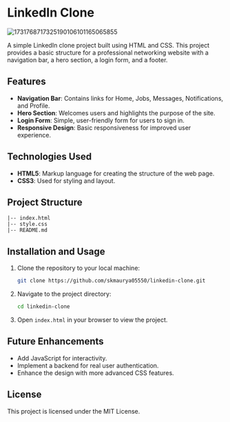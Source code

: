 # LinkedIn Clone

![1731768717325190106101165065855](https://github.com/user-attachments/assets/d69b4a16-786b-4454-9474-783079a85c3d)


A simple LinkedIn clone project built using HTML and CSS. This project provides a basic structure for a professional networking website with a navigation bar, a hero section, a login form, and a footer.

## Features

- **Navigation Bar**: Contains links for Home, Jobs, Messages, Notifications, and Profile.
- **Hero Section**: Welcomes users and highlights the purpose of the site.
- **Login Form**: Simple, user-friendly form for users to sign in.
- **Responsive Design**: Basic responsiveness for improved user experience.

## Technologies Used

- **HTML5**: Markup language for creating the structure of the web page.
- **CSS3**: Used for styling and layout.

## Project Structure

```
|-- index.html
|-- style.css
|-- README.md
```


## Installation and Usage

1. Clone the repository to your local machine:
   ```bash
   git clone https://github.com/skmaurya05550/linkedin-clone.git
   ```

2. Navigate to the project directory:
   ```bash
   cd linkedin-clone
   ```

3. Open `index.html` in your browser to view the project.

## Future Enhancements

- Add JavaScript for interactivity.
- Implement a backend for real user authentication.
- Enhance the design with more advanced CSS features.

## License

This project is licensed under the MIT License.



